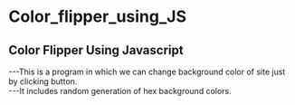 # Color_flipper_using_JS
<h2>Color Flipper Using Javascript</h2>
<p>---This is a program in which we can change background color of site just by clicking button.
</br>---It includes random generation of hex background colors.
</p>
